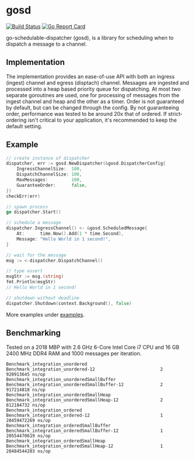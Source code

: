 # gosd
[![Build Status](https://travis-ci.com/alexsniffin/gosd.svg?branch=master)](https://travis-ci.com/alexsniffin/gosd)
[![Go Report Card](https://goreportcard.com/badge/github.com/alexsniffin/gosd)](https://goreportcard.com/report/github.com/alexsniffin/gosd)

go-schedulable-dispatcher (gosd), is a library for scheduling when to dispatch a message to a channel.

## Implementation
The implementation provides an ease-of-use API with both an ingress (ingest) channel and egress (disptach) channel. Messages are ingested and processed into a heap based priority queue for dispatching. At most two separate goroutines are used, one for processing of messages from the ingest channel and heap and the other as a timer. Order is not guaranteed by default, but can be changed through the config. By not guaranteeing order, performance was tested to be around 20x that of ordered. If strict-ordering isn't critical to your application, it's recommended to keep the default setting.

## Example
```go
// create instance of dispatcher
dispatcher, err := gosd.NewDispatcher(&gosd.DispatcherConfig{
    IngressChannelSize:  100,
    DispatchChannelSize: 100,
    MaxMessages:         100,
    GuaranteeOrder:      false,
})
checkErr(err)

// spawn process
go dispatcher.Start()

// schedule a message
dispatcher.IngressChannel() <- &gosd.ScheduledMessage{
    At:      time.Now().Add(1 * time.Second),
    Message: "Hello World in 1 second!",
}

// wait for the message
msg := <-dispatcher.DispatchChannel()

// type assert
msgStr := msg.(string)
fmt.Println(msgStr)
// Hello World in 1 second!

// shutdown without deadline
dispatcher.Shutdown(context.Background(), false)
```

More examples under [examples](examples).

## Benchmarking
Tested on a 2018 MBP with 2.6 GHz 6-Core Intel Core i7 CPU and 16 GB 2400 MHz DDR4 RAM and 1000 messages per iteration.
```
Benchmark_integration_unordered
Benchmark_integration_unordered-12               	       2	 920913645 ns/op
Benchmark_integration_unorderedSmallBuffer
Benchmark_integration_unorderedSmallBuffer-12    	       2	 917214818 ns/op
Benchmark_integration_unorderedSmallHeap
Benchmark_integration_unorderedSmallHeap-12      	       2	 812184732 ns/op
Benchmark_integration_ordered
Benchmark_integration_ordered-12                 	       1	20459472269 ns/op
Benchmark_integration_orderedSmallBuffer
Benchmark_integration_orderedSmallBuffer-12      	       1	20554470619 ns/op
Benchmark_integration_orderedSmallHeap
Benchmark_integration_orderedSmallHeap-12        	       1	20484544203 ns/op
```
